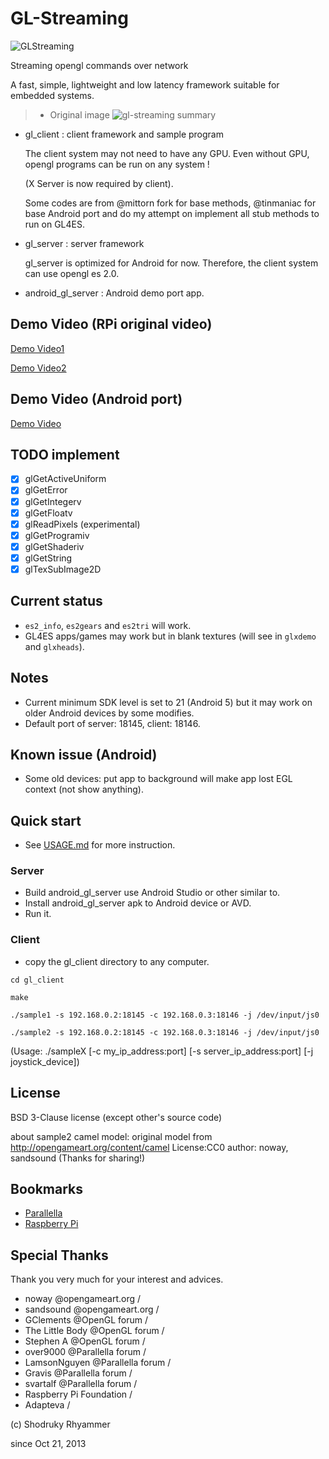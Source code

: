 # GL-Streaming


![GLStreaming](https://github.com/khanhduytran0/gl-streaming/raw/master/www/GLStreaming.png)

Streaming opengl commands over network

A fast, simple, lightweight and low latency framework suitable for embedded systems.

> - Original image
> ![gl-streaming summary](https://raw.github.com/shodruky-rhyammer/gl-streaming/master/www/gl-streaming_small.png)

* gl_client : client framework and sample program
 
  The client system may not need to have any GPU. Even without GPU, opengl programs can be run on any system !
  
  (X Server is now required by client).

  Some codes are from @mittorn fork for base methods, @tinmaniac for base Android port and do my attempt on implement all stub methods to run on GL4ES.

* gl_server : server framework
 
  gl_server is optimized for Android for now. Therefore, the client system can use opengl es 2.0.

* android_gl_server : Android demo port app.

## Demo Video (RPi original video)

[Demo Video1](https://youtu.be/6S-Epb6m6mI)

[Demo Video2](https://youtu.be/y0eRwrwetcA)

## Demo Video (Android port)

[Demo Video](https://youtu.be/uwM9uxLHH1M)

## TODO implement
- [x] glGetActiveUniform
- [x] glGetError
- [x] glGetIntegerv
- [x] glGetFloatv
- [x] glReadPixels (experimental)
- [x] glGetProgramiv
- [x] glGetShaderiv
- [x] glGetString
- [x] glTexSubImage2D

## Current status
- `es2_info`, `es2gears` and `es2tri` will work.
- GL4ES apps/games may work but in blank textures (will see in `glxdemo` and `glxheads`).

## Notes
- Current minimum SDK level is set to 21 (Android 5) but it may work on older Android devices by some modifies.
- Default port of server: 18145, client: 18146.

## Known issue (Android)
- Some old devices: put app to background will make app lost EGL context (not show anything).

## Quick start
- See [USAGE.md](USAGE.md) for more instruction.

### Server
- Build android_gl_server use Android Studio or other similar to.
- Install android_gl_server apk to Android device or AVD.
- Run it.

### Client
- copy the gl_client directory to any computer.

``cd gl_client``

``make``
    
``./sample1 -s 192.168.0.2:18145 -c 192.168.0.3:18146 -j /dev/input/js0``

``./sample2 -s 192.168.0.2:18145 -c 192.168.0.3:18146 -j /dev/input/js0``

(Usage: ./sampleX [-c my_ip_address:port] [-s server_ip_address:port] [-j joystick_device])

## License

BSD 3-Clause license (except other's source code)

about sample2 camel model:
original model from http://opengameart.org/content/camel
License:CC0 author: noway, sandsound
(Thanks for sharing!)

## Bookmarks
- [Parallella](http://www.parallella.org/)
- [Raspberry Pi](http://www.raspberrypi.org/)

## Special Thanks

Thank you very much for your interest and advices.

- noway @opengameart.org /
- sandsound @opengameart.org /
- GClements @OpenGL forum / 
- The Little Body @OpenGL forum / 
- Stephen A @OpenGL forum / 
- over9000 @Parallella forum / 
- LamsonNguyen @Parallella forum / 
- Gravis @Parallella forum / 
- svartalf @Parallella forum / 
- Raspberry Pi Foundation / 
- Adapteva / 

(c) Shodruky Rhyammer

since Oct 21, 2013
